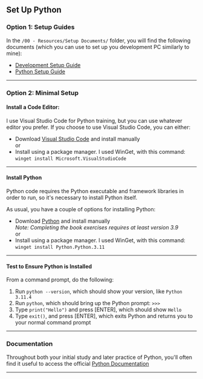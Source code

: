 ## Set Up Python

### Option 1: Setup Guides

In the `/00 - Resources/Setup Documents/` folder, you will find the 
following documents (which you can use to set up you development PC 
similarly to mine):

* [Development Setup Guide](../../../../00%20-%20Resources/Setup%20Documents/Setting%20Up%20Your%20Workstation%20for%20Development%20Training.pdf)
* [Python Setup Guide](../../../../00%20-%20Resources/Setup%20Documents/Setting%20Up%20Your%20Workstation%20for%20Python%20Training.pdf)

---

### Option 2: Minimal Setup

#### Install a Code Editor:

I use Visual Studio Code for Python training, but you can use whatever 
editor you prefer. If you choose to use Visual Studio Code, you can either:

* Download [Visual Studio Code](https://code.visualstudio.com/) and 
  install manually<br>or
* Install using a package manager. I used WinGet, with this command:<br>
  `winget install Microsoft.VisualStudioCode`

---

#### Install Python

Python code requires the Python executable and framework libraries in 
order to run, so it's necessary to install Python itself.

As usual, you have a couple of options for installing Python:

* Download [Python](https://www.python.org/downloads/) and install manually
  <br>*Note: Completing the book exercises requires at least version 3.9*
  <br>or
* Install using a package manager. I used WinGet, with this command:<br>
  `winget install Python.Python.3.11`

---

#### Test to Ensure Python is Installed

From a command prompt, do the following:

1. Run `python --version`, which should show your version, like `Python 3.11.4`
2. Run `python`, which should bring up the Python prompt: `>>>`
3. Type `print("Hello")` and press [ENTER], which should show `Hello`
4. Type `exit()`, and press [ENTER], which exits Python and returns you to
   your normal command prompt

---

### Documentation

Throughout both your initial study and later practice of Python, you'll often
find it useful to access the official
[Python Documentation](https://docs.python.org/3/)

---
